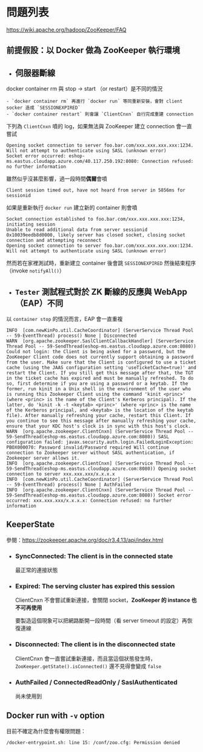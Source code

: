 問題列表
========

https://wiki.apache.org/hadoop/ZooKeeper/FAQ


## 前提假設：以 Docker 做為 ZooKeeper 執行環境


- ## 伺服器斷線

docker container rm 與 stop -> start （or restart）是不同的情況

	- `docker container rm` 再進行 `docker run` 等同重新安裝，會對 client socker 造成 `SESSIONEXPIRED`
	- `docker container restart` 則會讓 `ClientCnxn` 自行完成重建 connection

	
下列為 `ClientCnxn` 噴的 log，如果無法與 ZooKeeper 建立 connection 會一直嘗試

```
Opening socket connection to server foo.bar.com/xxx.xxx.xxx.xxx:1234. Will not attempt to authenticate using SASL (unknown error) 
Socket error occurred: eshop-ms.eastus.cloudapp.azure.com/40.117.250.192:8080: Connection refused: no further information 
```

雖然似乎沒甚麼影響，過一段時間**偶爾**會噴

```
Client session timed out, have not heard from server in 5856ms for sessionid
```


如果是重新執行 `docker run` 建立新的 container 則會噴

```
Socket connection established to foo.bar.com/xxx.xxx.xxx.xxx:1234, initiating session 
Unable to read additional data from server sessionid 0x10039eedb8d0000, likely server has closed socket, closing socket connection and attempting reconnect 
Opening socket connection to server foo.bar.com/xxx.xxx.xxx.xxx:1234. Will not attempt to authenticate using SASL (unknown error) 
```

然而若在家裡測試時，重新建立 container 後會跳 `SESSIONEXPIRED` 然後結束程序（invoke `notifyAll()`）


- ## `Tester` 測試程式對於 ZK 斷線的反應與 WebApp（EAP）不同

以 `container stop` 的情況而言，EAP 會一直重複

```
INFO  [com.newKinPo.util.CacheCoordinator] (ServerService Thread Pool -- 59-EventThread) process() None | Disconnected
WARN  [org.apache.zookeeper.SaslClientCallbackHandler] (ServerService Thread Pool -- 59-SendThread(eshop-ms.eastus.cloudapp.azure.com:8080)) Could not login: the Client is being asked for a password, but the ZooKeeper Client code does not currently support obtaining a password from the user. Make sure that the Client is configured to use a ticket cache (using the JAAS configuration setting 'useTicketCache=true)' and restart the Client. If you still get this message after that, the TGT in the ticket cache has expired and must be manually refreshed. To do so, first determine if you are using a password or a keytab. If the former, run kinit in a Unix shell in the environment of the user who is running this Zookeeper Client using the command 'kinit <princ>' (where <princ> is the name of the Client's Kerberos principal). If the latter, do 'kinit -k -t <keytab> <princ>' (where <princ> is the name of the Kerberos principal, and <keytab> is the location of the keytab file). After manually refreshing your cache, restart this Client. If you continue to see this message after manually refreshing your cache, ensure that your KDC host's clock is in sync with this host's clock.
WARN  [org.apache.zookeeper.ClientCnxn] (ServerService Thread Pool -- 59-SendThread(eshop-ms.eastus.cloudapp.azure.com:8080)) SASL configuration failed: javax.security.auth.login.FailedLoginException: PBOX000070: Password invalid/Password required Will continue connection to Zookeeper server without SASL authentication, if Zookeeper server allows it.
INFO  [org.apache.zookeeper.ClientCnxn] (ServerService Thread Pool -- 59-SendThread(eshop-ms.eastus.cloudapp.azure.com:8080)) Opening socket connection to server xxx.xxx.xxx/x.x.x.x
INFO  [com.newKinPo.util.CacheCoordinator] (ServerService Thread Pool -- 59-EventThread) process() None | AuthFailed
INFO  [org.apache.zookeeper.ClientCnxn] (ServerService Thread Pool -- 59-SendThread(eshop-ms.eastus.cloudapp.azure.com:8080)) Socket error occurred: xxx.xxx.xxx/x.x.x.x: Connection refused: no further information
```


KeeperState
-----------


參閱：https://zookeeper.apache.org/doc/r3.4.13/api/index.html

- ### SyncConnected: The client is in the connected state 
	最正常的連接狀態

- ### Expired: The serving cluster has expired this session
	ClientCnxn 不會嘗試重新連接，會關閉 socket，**ZooKeeper 的 instance 也不可再使用**
	
	要製造這個現象可以把網路斷開一段時間（看 server timeout 的設定）再恢復連線 
	
- ### Disconnected: The client is in the disconnected state
	ClientCnxn 會一直嘗試重新連接，而且當這個狀態發生時，
	`ZooKeeper.getState().isConnected()` 還不見得會變成 `false`

- ### AuthFailed / ConnectedReadOnly / SaslAuthenticated
	尚未使用到


Docker run with `-v` option
---------------------------

目前不確定為什麼會有權限問題：

```
/docker-entrypoint.sh: line 15: /conf/zoo.cfg: Permission denied
```
	

